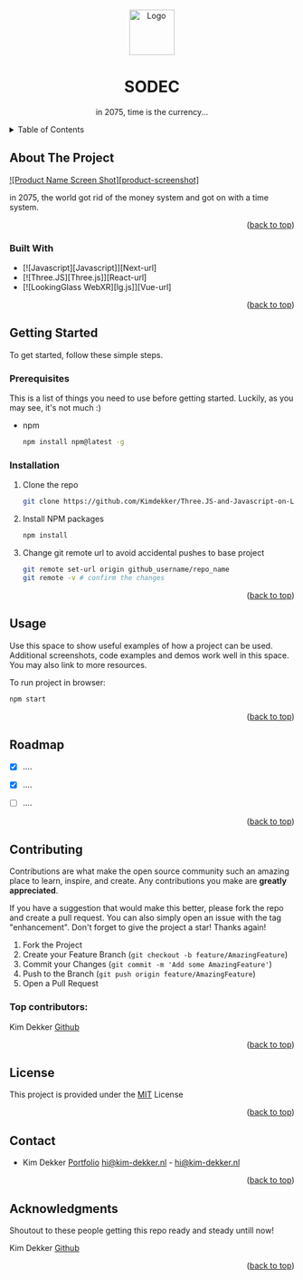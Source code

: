<a id="readme-top"></a>

<br />
<div align="center">
  <a href="https://github.com/othneildrew/Best-README-Template">
    <img src="images/logo.png" alt="Logo" width="80" height="80">
  </a>

  <h1 align="center">SODEC</h1>

  <p align="center">
    in 2075, time is the currency...
  </p>
</div>



<!-- TABLE OF CONTENTS -->
<details>
  <summary>Table of Contents</summary>
  <ol>
    <li>
      <a href="#about-the-project">About The Project</a>
      <ul>
        <li><a href="#built-with">Built With</a></li>
      </ul>
    </li>
    <li>
      <a href="#getting-started">Getting Started</a>
      <ul>
        <li><a href="#prerequisites">Prerequisites</a></li>
        <li><a href="#installation">Installation</a></li>
      </ul>
    </li>
    <li><a href="#usage">Usage</a></li>
    <li><a href="#roadmap">Roadmap</a></li>
    <li><a href="#contributing">Contributing</a></li>
    <li><a href="#license">License</a></li>
    <li><a href="#contact">Contact</a></li>
    <li><a href="#acknowledgments">Acknowledgments</a></li>
  </ol>
</details>



<!-- ABOUT THE PROJECT -->
## About The Project

[![Product Name Screen Shot][product-screenshot]](https://example.com)

in 2075, the world got rid of the money system and got on with a time system. 

<p align="right">(<a href="#readme-top">back to top</a>)</p>



### Built With

* [![Javascript][Javascript]][Next-url]
* [![Three.JS][Three.js]][React-url]
* [![LookingGlass WebXR][lg.js]][Vue-url]

<p align="right">(<a href="#readme-top">back to top</a>)</p>



<!-- GETTING STARTED -->
## Getting Started

To get started, follow these simple steps.

### Prerequisites

This is a list of things you need to use before getting started. Luckily, as you may see, it's not much :)
* npm
  ```sh
  npm install npm@latest -g
  ```

### Installation

1. Clone the repo
   ```sh
   git clone https://github.com/Kimdekker/Three.JS-and-Javascript-on-LookingGlass.git
   ```
2. Install NPM packages
   ```sh
   npm install
   ```
3. Change git remote url to avoid accidental pushes to base project
   ```sh
   git remote set-url origin github_username/repo_name
   git remote -v # confirm the changes
   ```

<p align="right">(<a href="#readme-top">back to top</a>)</p>



<!-- USAGE EXAMPLES -->
## Usage

Use this space to show useful examples of how a project can be used. Additional screenshots, code examples and demos work well in this space. You may also link to more resources.

To run project in browser:
   ```sh
   npm start
   ```

<p align="right">(<a href="#readme-top">back to top</a>)</p>



<!-- ROADMAP -->
## Roadmap

- [x] ....
- [x] ....
- [ ] ....



<p align="right">(<a href="#readme-top">back to top</a>)</p>



<!-- CONTRIBUTING -->
## Contributing

Contributions are what make the open source community such an amazing place to learn, inspire, and create. Any contributions you make are **greatly appreciated**.

If you have a suggestion that would make this better, please fork the repo and create a pull request. You can also simply open an issue with the tag "enhancement".
Don't forget to give the project a star! Thanks again!

1. Fork the Project
2. Create your Feature Branch (`git checkout -b feature/AmazingFeature`)
3. Commit your Changes (`git commit -m 'Add some AmazingFeature'`)
4. Push to the Branch (`git push origin feature/AmazingFeature`)
5. Open a Pull Request

### Top contributors:

Kim Dekker [Github](https://github.com/Kimdekker/)

<p align="right">(<a href="#readme-top">back to top</a>)</p>



<!-- LICENSE -->
## License

This project is provided under the [MIT](/LICENSE) License

<p align="right">(<a href="#readme-top">back to top</a>)</p>



<!-- CONTACT -->
## Contact

- Kim Dekker [Portfolio](https://kim-dekker.nl)
[hi@kim-dekker.nl](mailto:hi@kim-dekker.nl) - hi@kim-dekker.nl


<p align="right">(<a href="#readme-top">back to top</a>)</p>



<!-- ACKNOWLEDGMENTS -->
## Acknowledgments

Shoutout to these people getting this repo ready and steady untill now!

Kim Dekker [Github](https://github.com/Kimdekker/)

<p align="right">(<a href="#readme-top">back to top</a>)</p>